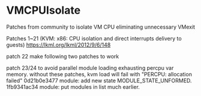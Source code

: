 # VMCPUIsolate
Patches from community to isolate VM CPU eliminating unnecessary VMexit

Patches 1~21 (KVM: x86: CPU isolation and direct interrupts delivery to guests)
https://lkml.org/lkml/2012/9/6/148

patch 22 make following two patches to work

patch 23/24 to avoid parallel module loading exhausting percpu var memory.
without these patches, kvm load will fail with "PERCPU: allocation failed"
	0d21b0e3477 module: add new state MODULE_STATE_UNFORMED.
  1fb9341ac34 module: put modules in list much earlier.
  
